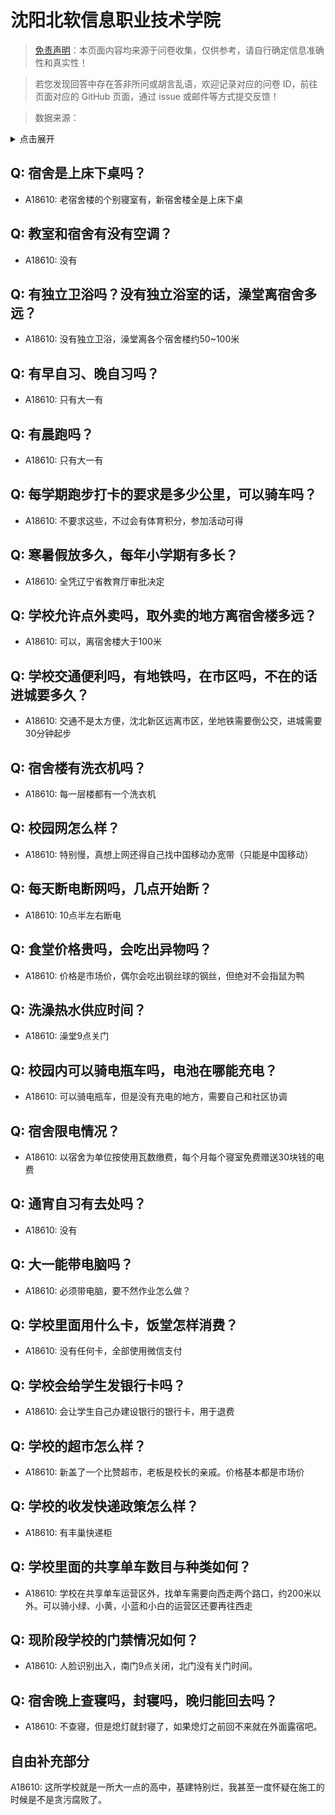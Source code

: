 # 沈阳北软信息职业技术学院

> [免责声明](https://colleges.chat/#_3)：本页面内容均来源于问卷收集，仅供参考，请自行确定信息准确性和真实性！

> 若您发现回答中存在答非所问或胡言乱语，欢迎记录对应的问卷 ID，前往页面对应的 GitHub 页面，通过 issue 或邮件等方式提交反馈！

> 数据来源：

<details><summary>点击展开</summary>
<ul>
<li>A18610: 匿名 (2023 年 06 月)</li>
</ul>
</details>

## Q: 宿舍是上床下桌吗？

- A18610: 老宿舍楼的个别寝室有，新宿舍楼全是上床下桌

## Q: 教室和宿舍有没有空调？

- A18610: 没有

## Q: 有独立卫浴吗？没有独立浴室的话，澡堂离宿舍多远？

- A18610: 没有独立卫浴，澡堂离各个宿舍楼约50\~100米

## Q: 有早自习、晚自习吗？

- A18610: 只有大一有

## Q: 有晨跑吗？

- A18610: 只有大一有

## Q: 每学期跑步打卡的要求是多少公里，可以骑车吗？

- A18610: 不要求这些，不过会有体育积分，参加活动可得

## Q: 寒暑假放多久，每年小学期有多长？

- A18610: 全凭辽宁省教育厅审批决定

## Q: 学校允许点外卖吗，取外卖的地方离宿舍楼多远？

- A18610: 可以，离宿舍楼大于100米

## Q: 学校交通便利吗，有地铁吗，在市区吗，不在的话进城要多久？

- A18610: 交通不是太方便，沈北新区远离市区，坐地铁需要倒公交，进城需要30分钟起步

## Q: 宿舍楼有洗衣机吗？

- A18610: 每一层楼都有一个洗衣机

## Q: 校园网怎么样？

- A18610: 特别慢，真想上网还得自己找中国移动办宽带（只能是中国移动）

## Q: 每天断电断网吗，几点开始断？

- A18610: 10点半左右断电

## Q: 食堂价格贵吗，会吃出异物吗？

- A18610: 价格是市场价，偶尔会吃出钢丝球的钢丝，但绝对不会指鼠为鸭

## Q: 洗澡热水供应时间？

- A18610: 澡堂9点关门

## Q: 校园内可以骑电瓶车吗，电池在哪能充电？

- A18610: 可以骑电瓶车，但是没有充电的地方，需要自己和社区协调

## Q: 宿舍限电情况？

- A18610: 以宿舍为单位按使用瓦数缴费，每个月每个寝室免费赠送30块钱的电费

## Q: 通宵自习有去处吗？

- A18610: 没有

## Q: 大一能带电脑吗？

- A18610: 必须带电脑，要不然作业怎么做？

## Q: 学校里面用什么卡，饭堂怎样消费？

- A18610: 没有任何卡，全部使用微信支付

## Q: 学校会给学生发银行卡吗？

- A18610: 会让学生自己办建设银行的银行卡，用于退费

## Q: 学校的超市怎么样？

- A18610: 新盖了一个比赞超市，老板是校长的亲戚。价格基本都是市场价

## Q: 学校的收发快递政策怎么样？

- A18610: 有丰巢快递柜

## Q: 学校里面的共享单车数目与种类如何？

- A18610: 学校在共享单车运营区外，找单车需要向西走两个路口，约200米以外。可以骑小绿、小黄，小蓝和小白的运营区还要再往西走

## Q: 现阶段学校的门禁情况如何？

- A18610: 人脸识别出入，南门9点关闭，北门没有关门时间。

## Q: 宿舍晚上查寝吗，封寝吗，晚归能回去吗？

- A18610: 不查寝，但是熄灯就封寝了，如果熄灯之前回不来就在外面露宿吧。

## 自由补充部分

A18610: 这所学校就是一所大一点的高中，基建特别烂，我甚至一度怀疑在施工的时候是不是贪污腐败了。